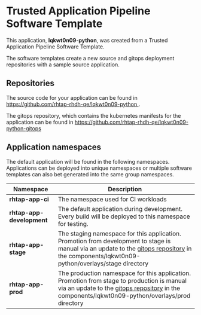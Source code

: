 # Trusted Application Pipeline Software Template

This application, **lqkwt0n09-python**, was created from a Trusted Application Pipeline Software Template.

The software templates create a new source and gitops deployment repositories with a sample source application. 

## Repositories

The source code for your application can be found in [https://github.com/rhtap-rhdh-qe/lqkwt0n09-python ](https://github.com/rhtap-rhdh-qe/lqkwt0n09-python ).
 
The gitops repository, which contains the kubernetes manifests for the application can be found in 
[https://github.com/rhtap-rhdh-qe/lqkwt0n09-python-gitops ](https://github.com/rhtap-rhdh-qe/lqkwt0n09-python-gitops ) 

## Application namespaces 

The default application will be found in the following namespaces. Applications can be deployed into unique namespaces or multiple software templates can also bet generated into the same group namespaces.  

|  Namespace   |  Description   |  
| -------- | -------- |
| **rhtap-app-ci** | The namespace used for CI workloads |
| **rhtap-app-development** | The default application during development. Every build will be deployed to this namespace for testing. |
| **rhtap-app-stage** | The staging namespace for this application. Promotion from development to stage is manual via an update to the [gitops repository](https://github.com/rhtap-rhdh-qe/lqkwt0n09-python-gitops ) in the components/lqkwt0n09-python/overlays/stage directory |
| **rhtap-app-prod** | The production namespace for this application. Promotion from stage to production is manual via an update to the [gitops repository](https://github.com/rhtap-rhdh-qe/lqkwt0n09-python-gitops ) in the components/lqkwt0n09-python/overlays/prod directory |